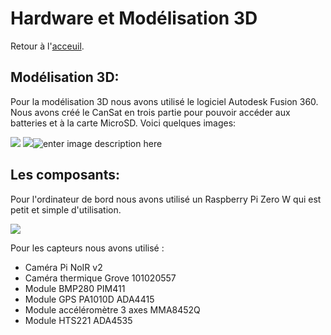 ﻿# Hardware et Modélisation 3D

Retour à l'[acceuil](https://lc-sat.github.io/doc/index).

## Modélisation 3D:

Pour la modélisation 3D nous avons utilisé le logiciel Autodesk Fusion 360. Nous avons créé le CanSat en trois partie pour pouvoir accéder aux batteries et à la carte MicroSD. Voici quelques images:

![](https://media.discordapp.net/attachments/845199430688833567/845199446015082506/unknown.png)
![](https://cdn.discordapp.com/attachments/845199430688833567/845200260494262282/unknown.png)![enter image description here](https://cdn.discordapp.com/attachments/845199430688833567/845200430261993472/unknown.png)

## Les composants:

Pour l'ordinateur de bord nous avons utilisé un Raspberry Pi Zero W qui est petit et simple d'utilisation.


![](https://cdn.discordapp.com/attachments/845199430688833567/845209708570476544/unknown.png)


Pour les capteurs nous avons utilisé :
- Caméra Pi NoIR v2
- Caméra thermique Grove 101020557
- Module BMP280 PIM411
- Module GPS PA1010D ADA4415
- Module accéléromètre 3 axes MMA8452Q
- Module HTS221 ADA4535
